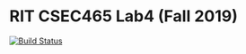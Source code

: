 # RIT CSEC465 Lab4 (Fall 2019)
[![Build Status](https://travis-ci.org/2191-CSEC465-Group6/Lab4.svg?branch=master)](https://travis-ci.org/2191-CSEC465-Group6/Lab4)
